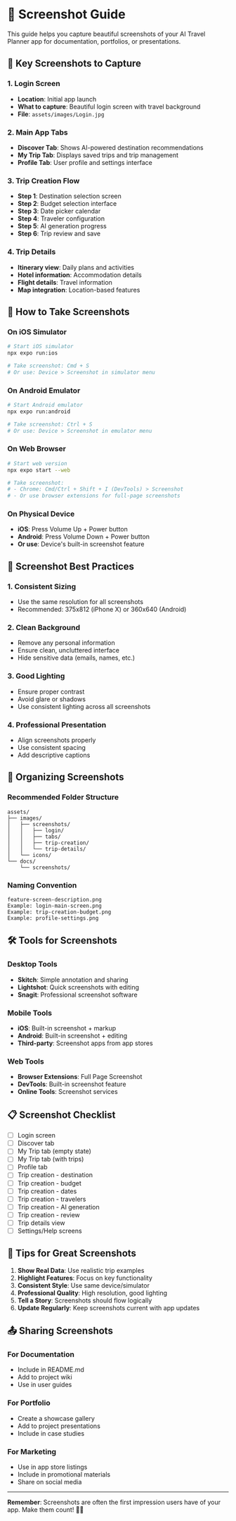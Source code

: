 # 📸 Screenshot Guide

This guide helps you capture beautiful screenshots of your AI Travel Planner app for documentation, portfolios, or presentations.

## 🎯 Key Screenshots to Capture

### 1. **Login Screen**
- **Location**: Initial app launch
- **What to capture**: Beautiful login screen with travel background
- **File**: `assets/images/Login.jpg`

### 2. **Main App Tabs**
- **Discover Tab**: Shows AI-powered destination recommendations
- **My Trip Tab**: Displays saved trips and trip management
- **Profile Tab**: User profile and settings interface

### 3. **Trip Creation Flow**
- **Step 1**: Destination selection screen
- **Step 2**: Budget selection interface
- **Step 3**: Date picker calendar
- **Step 4**: Traveler configuration
- **Step 5**: AI generation progress
- **Step 6**: Trip review and save

### 4. **Trip Details**
- **Itinerary view**: Daily plans and activities
- **Hotel information**: Accommodation details
- **Flight details**: Travel information
- **Map integration**: Location-based features

## 📱 How to Take Screenshots

### On iOS Simulator
```bash
# Start iOS simulator
npx expo run:ios

# Take screenshot: Cmd + S
# Or use: Device > Screenshot in simulator menu
```

### On Android Emulator
```bash
# Start Android emulator
npx expo run:android

# Take screenshot: Ctrl + S
# Or use: Device > Screenshot in emulator menu
```

### On Web Browser
```bash
# Start web version
npx expo start --web

# Take screenshot: 
# - Chrome: Cmd/Ctrl + Shift + I (DevTools) > Screenshot
# - Or use browser extensions for full-page screenshots
```

### On Physical Device
- **iOS**: Press Volume Up + Power button
- **Android**: Press Volume Down + Power button
- **Or use**: Device's built-in screenshot feature

## 🎨 Screenshot Best Practices

### 1. **Consistent Sizing**
- Use the same resolution for all screenshots
- Recommended: 375x812 (iPhone X) or 360x640 (Android)

### 2. **Clean Background**
- Remove any personal information
- Ensure clean, uncluttered interface
- Hide sensitive data (emails, names, etc.)

### 3. **Good Lighting**
- Ensure proper contrast
- Avoid glare or shadows
- Use consistent lighting across all screenshots

### 4. **Professional Presentation**
- Align screenshots properly
- Use consistent spacing
- Add descriptive captions

## 📁 Organizing Screenshots

### Recommended Folder Structure
```
assets/
├── images/
│   ├── screenshots/
│   │   ├── login/
│   │   ├── tabs/
│   │   ├── trip-creation/
│   │   └── trip-details/
│   └── icons/
└── docs/
    └── screenshots/
```

### Naming Convention
```
feature-screen-description.png
Example: login-main-screen.png
Example: trip-creation-budget.png
Example: profile-settings.png
```

## 🛠️ Tools for Screenshots

### Desktop Tools
- **Skitch**: Simple annotation and sharing
- **Lightshot**: Quick screenshots with editing
- **Snagit**: Professional screenshot software

### Mobile Tools
- **iOS**: Built-in screenshot + markup
- **Android**: Built-in screenshot + editing
- **Third-party**: Screenshot apps from app stores

### Web Tools
- **Browser Extensions**: Full Page Screenshot
- **DevTools**: Built-in screenshot feature
- **Online Tools**: Screenshot services

## 📋 Screenshot Checklist

- [ ] Login screen
- [ ] Discover tab
- [ ] My Trip tab (empty state)
- [ ] My Trip tab (with trips)
- [ ] Profile tab
- [ ] Trip creation - destination
- [ ] Trip creation - budget
- [ ] Trip creation - dates
- [ ] Trip creation - travelers
- [ ] Trip creation - AI generation
- [ ] Trip creation - review
- [ ] Trip details view
- [ ] Settings/Help screens

## 🎯 Tips for Great Screenshots

1. **Show Real Data**: Use realistic trip examples
2. **Highlight Features**: Focus on key functionality
3. **Consistent Style**: Use same device/simulator
4. **Professional Quality**: High resolution, good lighting
5. **Tell a Story**: Screenshots should flow logically
6. **Update Regularly**: Keep screenshots current with app updates

## 📤 Sharing Screenshots

### For Documentation
- Include in README.md
- Add to project wiki
- Use in user guides

### For Portfolio
- Create a showcase gallery
- Add to project presentations
- Include in case studies

### For Marketing
- Use in app store listings
- Include in promotional materials
- Share on social media

---

**Remember**: Screenshots are often the first impression users have of your app. Make them count! 📸✨ 